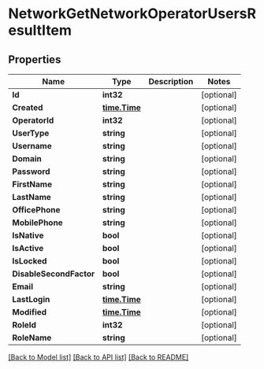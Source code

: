 # NetworkGetNetworkOperatorUsersResultItem

## Properties

Name | Type | Description | Notes
------------ | ------------- | ------------- | -------------
**Id** | **int32** |  | [optional] 
**Created** | [**time.Time**](time.Time.md) |  | [optional] 
**OperatorId** | **int32** |  | [optional] 
**UserType** | **string** |  | [optional] 
**Username** | **string** |  | [optional] 
**Domain** | **string** |  | [optional] 
**Password** | **string** |  | [optional] 
**FirstName** | **string** |  | [optional] 
**LastName** | **string** |  | [optional] 
**OfficePhone** | **string** |  | [optional] 
**MobilePhone** | **string** |  | [optional] 
**IsNative** | **bool** |  | [optional] 
**IsActive** | **bool** |  | [optional] 
**IsLocked** | **bool** |  | [optional] 
**DisableSecondFactor** | **bool** |  | [optional] 
**Email** | **string** |  | [optional] 
**LastLogin** | [**time.Time**](time.Time.md) |  | [optional] 
**Modified** | [**time.Time**](time.Time.md) |  | [optional] 
**RoleId** | **int32** |  | [optional] 
**RoleName** | **string** |  | [optional] 

[[Back to Model list]](../README.md#documentation-for-models) [[Back to API list]](../README.md#documentation-for-api-endpoints) [[Back to README]](../README.md)


